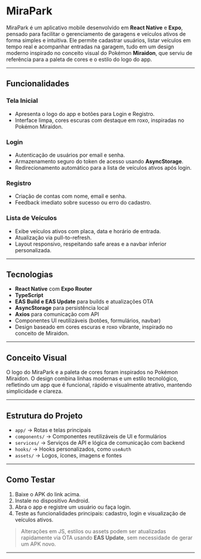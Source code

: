 # MiraPark

MiraPark é um aplicativo mobile desenvolvido em **React Native** e **Expo**, pensado para facilitar o gerenciamento de garagens e veículos ativos de forma simples e intuitiva. Ele permite cadastrar usuários, listar veículos em tempo real e acompanhar entradas na garagem, tudo em um design moderno inspirado no conceito visual do Pokémon **Miraidon**, que serviu de referência para a paleta de cores e o estilo do logo do app.

---

## Funcionalidades

### Tela Inicial

* Apresenta o logo do app e botões para Login e Registro.
* Interface limpa, cores escuras com destaque em roxo, inspiradas no Pokémon Miraidon.

### Login

* Autenticação de usuários por email e senha.
* Armazenamento seguro do token de acesso usando **AsyncStorage**.
* Redirecionamento automático para a lista de veículos ativos após login.

### Registro

* Criação de contas com nome, email e senha.
* Feedback imediato sobre sucesso ou erro do cadastro.

### Lista de Veículos

* Exibe veículos ativos com placa, data e horário de entrada.
* Atualização via pull-to-refresh.
* Layout responsivo, respeitando safe areas e a navbar inferior personalizada.

---

## Tecnologias

* **React Native** com **Expo Router**
* **TypeScript**
* **EAS Build e EAS Update** para builds e atualizações OTA
* **AsyncStorage** para persistência local
* **Axios** para comunicação com API
* Componentes UI reutilizáveis (botões, formulários, navbar)
* Design baseado em cores escuras e roxo vibrante, inspirado no conceito de Miraidon.

---

## Conceito Visual

O logo do MiraPark e a paleta de cores foram inspirados no Pokémon Miraidon. O design combina linhas modernas e um estilo tecnológico, refletindo um app que é funcional, rápido e visualmente atrativo, mantendo simplicidade e clareza.

---

## Estrutura do Projeto

* `app/` → Rotas e telas principais
* `components/` → Componentes reutilizáveis de UI e formulários
* `services/` → Serviços de API e lógica de comunicação com backend
* `hooks/` → Hooks personalizados, como `useAuth`
* `assets/` → Logos, ícones, imagens e fontes

---

## Como Testar

1. Baixe o APK do link acima.
2. Instale no dispositivo Android.
3. Abra o app e registre um usuário ou faça login.
4. Teste as funcionalidades principais: cadastro, login e visualização de veículos ativos.

> Alterações em JS, estilos ou assets podem ser atualizadas rapidamente via OTA usando **EAS Update**, sem necessidade de gerar um APK novo.

---
